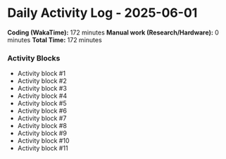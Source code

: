# Daily Activity Log - 2025-06-01

**Coding (WakaTime):** 172 minutes
**Manual work (Research/Hardware):** 0 minutes
**Total Time:** 172 minutes

### Activity Blocks
- Activity block #1
- Activity block #2
- Activity block #3
- Activity block #4
- Activity block #5
- Activity block #6
- Activity block #7
- Activity block #8
- Activity block #9
- Activity block #10
- Activity block #11
